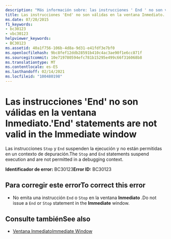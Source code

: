 ```yaml
---
description: "Más información sobre: las instrucciones ' End ' no son válidas en la ventana inmediato"
title: Las instrucciones 'End' no son válidas en la ventana Inmediato.
ms.date: 07/20/2015
f1_keywords:
- bc30123
- vbc30123
helpviewer_keywords:
- BC30123
ms.assetid: 40a1f756-106b-4d8a-9d31-e41fdf3e7bf0
ms.openlocfilehash: 9bc8fef12ddb28591b410c4ac3ae90f1e6cc871f
ms.sourcegitcommit: 10e719780594efc781b15295e499c66f316068b8
ms.translationtype: MT
ms.contentlocale: es-ES
ms.lasthandoff: 02/14/2021
ms.locfileid: "100480198"
---
```

# <a name="end-statements-are-not-valid-in-the-immediate-window"></a><span data-ttu-id="d7c4e-103">Las instrucciones 'End' no son válidas en la ventana Inmediato.</span><span class="sxs-lookup"><span data-stu-id="d7c4e-103">'End' statements are not valid in the Immediate window</span></span>

<span data-ttu-id="d7c4e-104">Las instrucciones `Stop` y `End` suspenden la ejecución y no están permitidas en un contexto de depuración.</span><span class="sxs-lookup"><span data-stu-id="d7c4e-104">The `Stop` and `End` statements suspend execution and are not permitted in a debugging context.</span></span>  
  
 <span data-ttu-id="d7c4e-105">**Identificador de error:** BC30123</span><span class="sxs-lookup"><span data-stu-id="d7c4e-105">**Error ID:** BC30123</span></span>  
  
## <a name="to-correct-this-error"></a><span data-ttu-id="d7c4e-106">Para corregir este error</span><span class="sxs-lookup"><span data-stu-id="d7c4e-106">To correct this error</span></span>  
  
- <span data-ttu-id="d7c4e-107">No emita una instrucción `End` o `Stop` en la ventana **Inmediato** .</span><span class="sxs-lookup"><span data-stu-id="d7c4e-107">Do not issue a `End` or `Stop` statement in the **Immediate** window.</span></span>  
  
## <a name="see-also"></a><span data-ttu-id="d7c4e-108">Consulte también</span><span class="sxs-lookup"><span data-stu-id="d7c4e-108">See also</span></span>

- [<span data-ttu-id="d7c4e-109">Ventana Inmediato</span><span class="sxs-lookup"><span data-stu-id="d7c4e-109">Immediate Window</span></span>](/visualstudio/ide/reference/immediate-window)
